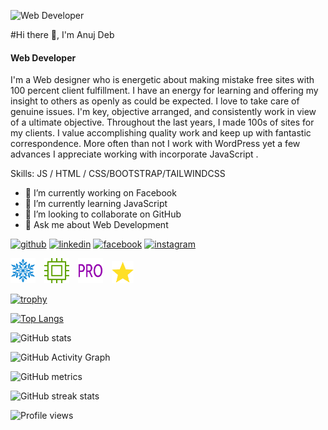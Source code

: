 ![Web Developer ](https://scontent.fdac137-1.fna.fbcdn.net/v/t39.30808-6/299996887_1752039058479494_5319041513491172298_n.jpg?stp=dst-jpg_p552x414&_nc_cat=103&ccb=1-7&_nc_sid=730e14&_nc_ohc=VQNTRNQG1wUAX-5ZlIB&_nc_ht=scontent.fdac137-1.fna&oh=00_AT-w4UX5RFThpQkPhRqzD0kblfI2sKQgM-1ZWHLLx2gxOw&oe=6302B510)

#Hi there 👋, I'm Anuj Deb
#### Web Developer 

I'm a Web designer who is energetic about making mistake free sites with 100 percent client fulfillment. I have an energy for learning and offering my insight to others as openly as could be expected. I love to take care of genuine issues. I'm key, objective arranged, and consistently work in view of a ultimate objective. Throughout the last years, I made 100s of sites for my clients. I value accomplishing quality work and keep up with fantastic correspondence. More often than not I work with WordPress yet a few advances I appreciate working with incorporate JavaScript .

Skills:  JS / HTML / CSS/BOOTSTRAP/TAILWINDCSS

- 🔭 I’m currently working on Facebook 
- 🌱 I’m currently learning JavaScript  
- 👯 I’m looking to collaborate on GitHub  
- 💬 Ask me about Web Development  


[<img src='https://cdn.jsdelivr.net/npm/simple-icons@3.0.1/icons/github.svg' alt='github' height='40'>](https://github.com/https://github.com/anujdeb99)  [<img src='https://cdn.jsdelivr.net/npm/simple-icons@3.0.1/icons/linkedin.svg' alt='linkedin' height='40'>](https://www.linkedin.com/in/https://www.linkedin.com/in/anujdeb99//)  [<img src='https://cdn.jsdelivr.net/npm/simple-icons@3.0.1/icons/facebook.svg' alt='facebook' height='40'>](https://www.facebook.com/https://www.facebook.com/anujdeb99)  [<img src='https://cdn.jsdelivr.net/npm/simple-icons@3.0.1/icons/instagram.svg' alt='instagram' height='40'>](https://www.instagram.com/https://www.instagram.com/anujdeb99//)  

<a href='https://archiveprogram.github.com/'><img src='https://raw.githubusercontent.com/acervenky/animated-github-badges/master/assets/acbadge.gif' width='40' height='40'></a> <a href='https://docs.github.com/en/developers'><img src='https://raw.githubusercontent.com/acervenky/animated-github-badges/master/assets/devbadge.gif' width='40' height='40'></a> <a href='https://github.com/pricing'><img src='https://raw.githubusercontent.com/acervenky/animated-github-badges/master/assets/pro.gif' width='40' height='40'></a> <a href='https://stars.github.com/'><img src='https://raw.githubusercontent.com/acervenky/animated-github-badges/master/assets/starbadge.gif' width='35' height='35'></a> 

[![trophy](https://github-profile-trophy.vercel.app/?username=https://github.com/anujdeb99)](https://github.com/ryo-ma/github-profile-trophy)

[![Top Langs](https://github-readme-stats.vercel.app/api/top-langs/?username=https://github.com/anujdeb99)](https://github.com/anuraghazra/github-readme-stats)

![GitHub stats](https://github-readme-stats.vercel.app/api?username=https://github.com/anujdeb99&show_icons=true&count_private=true)  

![GitHub Activity Graph](https://activity-graph.herokuapp.com/graph?username=https://github.com/anujdeb99)  

![GitHub metrics](https://metrics.lecoq.io/https://github.com/anujdeb99)  

![GitHub streak stats](https://github-readme-streak-stats.herokuapp.com/?user=https://github.com/anujdeb99)  

![Profile views](https://gpvc.arturio.dev/https://github.com/anujdeb99)  

